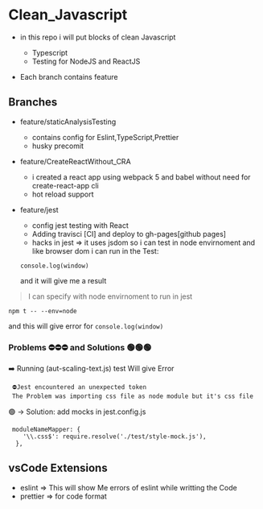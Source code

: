 <!-- @format -->

# Clean_Javascript

- in this repo i will put blocks of clean Javascript

  - Typescript
  - Testing for NodeJS and ReactJS

- Each branch contains feature

## Branches

- feature/staticAnalysisTesting
  - contains config for Eslint,TypeScript,Prettier
  - husky precomit
- feature/CreateReactWithout_CRA
  - i created a react app using webpack 5 and babel without need for
    create-react-app cli
  - hot reload support
- feature/jest

  - config jest testing with React
  - Adding travisci [CI] and deploy to gh-pages[github pages]
  - hacks in jest => it uses jsdom so i can test in node envirnoment and like
    browser dom i can run in the Test:

  ```
  console.log(window)
  ```

  and it will give me a result

> I can specify with node envirnoment to run in jest

```
npm t -- --env=node
```

and this will give error for `console.log(window)`

### Problems ⛔⛔⛔ and Solutions 🟢🟢🟢

➡️ Running (aut-scaling-text.js) test Will give Error

     ⛔Jest encountered an unexpected token
     The Problem was importing css file as node module but it's css file

🟢 -> Solution: add mocks in jest.config.js

```
 moduleNameMapper: {
    '\\.css$': require.resolve('./test/style-mock.js'),
  },
```

## vsCode Extensions

- eslint => This will show Me errors of eslint while writting the Code
- prettier => for code format
